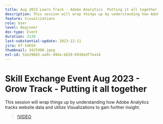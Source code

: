 ```yaml
---
title: Aug 2023 Learn Track - Adobe Analytics  Putting it all together
description: This session will wrap things up by understanding how Adobe Analytics tracks website data and utilize Visualizations to gain further insight.
feature: Visualizations
role: User
level: Beginner
doc-type: Event
duration: 2120
last-substantial-update: 2023-12-11
jira: KT-14654
thumbnail: 3425988.jpeg
exl-id: 52e29665-aa9c-49da-b620-6938edf7ea14
---
```

# Skill Exchange Event Aug 2023 - Grow Track - Putting it all together

This session will wrap things up by understanding how Adobe Analytics tracks website data and utilize Visualizations to gain further insight.

>[!VIDEO](https://video.tv.adobe.com/v/3425988/?learn=on)
